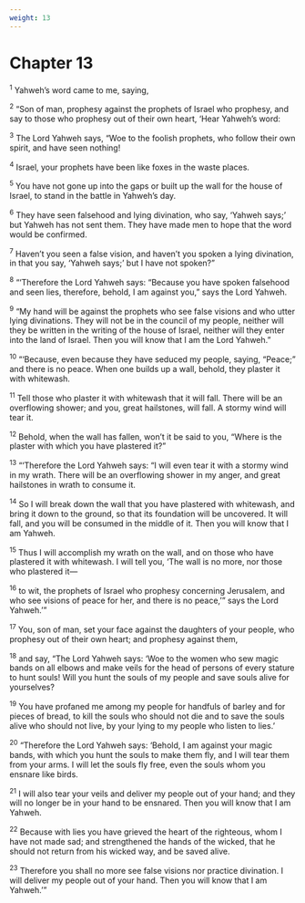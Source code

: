```yaml
---
weight: 13
---
```


# Chapter 13

<sup>1</sup> Yahweh’s word came to me, saying, 

<sup>2</sup> “Son of man, prophesy against the prophets of Israel who prophesy, and say to those who prophesy out of their own heart, ‘Hear Yahweh’s word: 

<sup>3</sup> The Lord Yahweh says, “Woe to the foolish prophets, who follow their own spirit, and have seen nothing! 

<sup>4</sup> Israel, your prophets have been like foxes in the waste places. 

<sup>5</sup> You have not gone up into the gaps or built up the wall for the house of Israel, to stand in the battle in Yahweh’s day. 

<sup>6</sup> They have seen falsehood and lying divination, who say, ‘Yahweh says;’ but Yahweh has not sent them. They have made men to hope that the word would be confirmed. 

<sup>7</sup> Haven’t you seen a false vision, and haven’t you spoken a lying divination, in that you say, ‘Yahweh says;’ but I have not spoken?” 

<sup>8</sup> “‘Therefore the Lord Yahweh says: “Because you have spoken falsehood and seen lies, therefore, behold, I am against you,” says the Lord Yahweh. 

<sup>9</sup> “My hand will be against the prophets who see false visions and who utter lying divinations. They will not be in the council of my people, neither will they be written in the writing of the house of Israel, neither will they enter into the land of Israel. Then you will know that I am the Lord Yahweh.” 

<sup>10</sup> “‘Because, even because they have seduced my people, saying, “Peace;” and there is no peace. When one builds up a wall, behold, they plaster it with whitewash. 

<sup>11</sup> Tell those who plaster it with whitewash that it will fall. There will be an overflowing shower; and you, great hailstones, will fall. A stormy wind will tear it. 

<sup>12</sup> Behold, when the wall has fallen, won’t it be said to you, “Where is the plaster with which you have plastered it?” 

<sup>13</sup> “‘Therefore the Lord Yahweh says: “I will even tear it with a stormy wind in my wrath. There will be an overflowing shower in my anger, and great hailstones in wrath to consume it. 

<sup>14</sup> So I will break down the wall that you have plastered with whitewash, and bring it down to the ground, so that its foundation will be uncovered. It will fall, and you will be consumed in the middle of it. Then you will know that I am Yahweh. 

<sup>15</sup> Thus I will accomplish my wrath on the wall, and on those who have plastered it with whitewash. I will tell you, ‘The wall is no more, nor those who plastered it— 

<sup>16</sup> to wit, the prophets of Israel who prophesy concerning Jerusalem, and who see visions of peace for her, and there is no peace,’” says the Lord Yahweh.’” 

<sup>17</sup> You, son of man, set your face against the daughters of your people, who prophesy out of their own heart; and prophesy against them, 

<sup>18</sup> and say, “The Lord Yahweh says: ‘Woe to the women who sew magic bands on all elbows and make veils for the head of persons of every stature to hunt souls! Will you hunt the souls of my people and save souls alive for yourselves? 

<sup>19</sup> You have profaned me among my people for handfuls of barley and for pieces of bread, to kill the souls who should not die and to save the souls alive who should not live, by your lying to my people who listen to lies.’ 

<sup>20</sup> “Therefore the Lord Yahweh says: ‘Behold, I am against your magic bands, with which you hunt the souls to make them fly, and I will tear them from your arms. I will let the souls fly free, even the souls whom you ensnare like birds. 

<sup>21</sup> I will also tear your veils and deliver my people out of your hand; and they will no longer be in your hand to be ensnared. Then you will know that I am Yahweh. 

<sup>22</sup> Because with lies you have grieved the heart of the righteous, whom I have not made sad; and strengthened the hands of the wicked, that he should not return from his wicked way, and be saved alive. 

<sup>23</sup> Therefore you shall no more see false visions nor practice divination. I will deliver my people out of your hand. Then you will know that I am Yahweh.’” 



